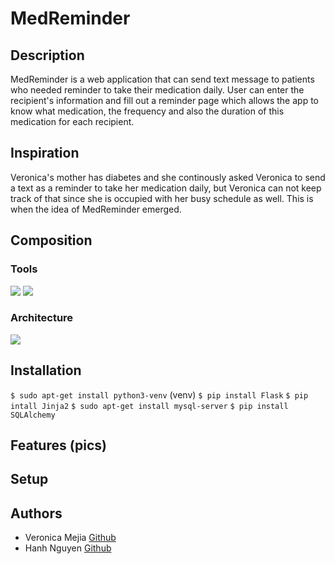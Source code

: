 # MedReminder
## Description
MedReminder is a web application that can send text message to patients who needed reminder to take their medication daily. User can enter the recipient's information and fill out a reminder page which allows the app to know what medication, the frequency and also the duration of this medication for each recipient.
## Inspiration
Veronica's mother has diabetes and she continously asked Veronica to send a text as a reminder to take her medication daily, but Veronica can not keep track of that since she is occupied with her busy schedule as well. This is when the idea of MedReminder emerged.
## Composition
### Tools
<img src="https://github.com/veromejia/med_reminder/blob/master/Images/front-end.png" />

<img src="https://github.com/veromejia/med_reminder/blob/master/Images/back-end.png" />

### Architecture

<img src="https://holberton-students.slack.com/files/UHDLUNV8E/F0109GTNEVC/prueba.jpeg" />

## Installation
`$ sudo apt-get install python3-venv`
(venv) `$ pip install Flask`
`$ pip intall Jinja2`
`$ sudo apt-get install mysql-server`
`$ pip install SQLAlchemy`
## Features (pics)
## Setup
## Authors
* Veronica Mejia [Github](https://github.com/veromejia)
* Hanh Nguyen [Github](https://github.com/hanhuyeny2k)

